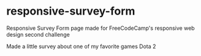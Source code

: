 # responsive-survey-form
Responsive Survey Form page made for FreeCodeCamp's responsive web design second challenge 

Made a little survey about one of my favorite games Dota 2 


